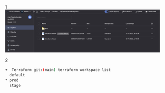 1\
![](img/bucket.png)

2
```bash
➜  Terraform git:(main) terraform workspace list
  default
* prod
  stage
```

